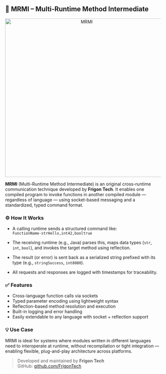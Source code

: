 ## 🔁 MRMI – Multi-Runtime Method Intermediate
<p align="center">
  <img width="512" height="512" alt="MRMI" src="https://github.com/user-attachments/assets/beb1f4e6-7777-4ec6-af28-1b67a44ad649" />
</p>


**MRMI** (Multi-Runtime Method Intermediate) is an original cross-runtime communication technique developed by **Frigon Tech**. It enables one compiled program to invoke functions in another compiled module — regardless of language — using socket-based messaging and a standardized, typed command format.

### ⚙️ How It Works

- A calling runtime sends a structured command like:  
  `FunctionName-strHello,int42,booltrue`

- The receiving runtime (e.g., Java) parses this, maps data types (`str`, `int`, `bool`), and invokes the target method using reflection.

- The result (or error) is sent back as a serialized string prefixed with its type (e.g., `stringSuccess`, `int8080`).

- All requests and responses are logged with timestamps for traceability.

### ✅ Features

- Cross-language function calls via sockets
- Typed parameter encoding using lightweight syntax
- Reflection-based method resolution and execution
- Built-in logging and error handling
- Easily extendable to any language with socket + reflection support

### 💡 Use Case

MRMI is ideal for systems where modules written in different languages need to interoperate at runtime, without recompilation or tight integration — enabling flexible, plug-and-play architecture across platforms.

> Developed and maintained by **Frigon Tech**  
> GitHub: [github.com/FrigonTech](https://github.com/FrigonTech)
